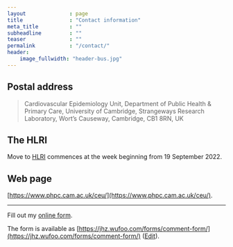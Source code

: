 ```yaml
---
layout              : page
title               : "Contact information"
meta_title          : ""
subheadline         : ""
teaser              : ""
permalink           : "/contact/"
header:
    image_fullwidth: "header-bus.jpg"
---
```


## Postal address

> Cardiovascular Epidemiology Unit,
> Department of Public Health & Primary Care,
> University of Cambridge,
> Strangeways Research Laboratory,
> Wort’s Causeway,
> Cambridge, CB1 8RN, UK

## The HLRI

Move to [HLRI](https://www.cam.ac.uk/stories/heart-and-lung-research-institute) commences at the week beginning from 19 September 2022.

## Web page

[https://www.phpc.cam.ac.uk/ceu/](https://www.phpc.cam.ac.uk/ceu/).

---

<div id="wufoo-r26oh3f1jet131"> Fill out my <a href="https://jhz.wufoo.com/forms/r26oh3f1jet131">online form</a>. </div> <script type="text/javascript"> var r26oh3f1jet131; (function(d, t) { var s = d.createElement(t), options = { 'userName':'jhz', 'formHash':'r26oh3f1jet131', 'autoResize':true, 'height':'678', 'async':true, 'host':'wufoo.com', 'header':'show', 'ssl':true }; s.src = ('https:' == d.location.protocol ?'https://':'http://') + 'secure.wufoo.com/scripts/embed/form.js'; s.onload = s.onreadystatechange = function() { var rs = this.readyState; if (rs) if (rs != 'complete') if (rs != 'loaded') return; try { r26oh3f1jet131 = new WufooForm(); r26oh3f1jet131.initialize(options); r26oh3f1jet131.display(); } catch (e) { } }; var scr = d.getElementsByTagName(t)[0], par = scr.parentNode; par.insertBefore(s, scr); })(document, 'script'); </script>

The form is available as [https://jhz.wufoo.com/forms/comment-form/](https://jhz.wufoo.com/forms/comment-form/) ([Edit](https://jhz.wufoo.com/build/comment-form)).
